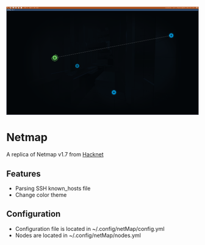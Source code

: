 ![Preview](./img/screenshot.png)
# Netmap
A replica of Netmap v1.7 from [Hacknet](https://store.steampowered.com/app/365450/hacknet/)

## Features
* Parsing SSH known_hosts file
* Change color theme

## Configuration
* Configuration file is located in ~/.config/netMap/config.yml
* Nodes are located in ~/.config/netMap/nodes.yml
